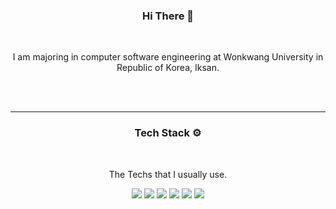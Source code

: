 
 
  <h3 align="center"> Hi There 👋 </h3>
  <br>
  <p align="center">I am majoring in computer software engineering at Wonkwang University in Republic of Korea, Iksan.</p>
  <br>
  <br>
  <hr>
  <h3 align="center"> Tech Stack ⚙️ </h3>
  <br>
  <p align="center">The Techs that I usually use.</p>
  <p align="center">
    <img src="https://img.shields.io/badge/Java-CC0000?style=flat-square&logo=Oracle&logoColor=white"> 
    <img src="https://img.shields.io/badge/SpringBoot-6DB33F?style=flat-square&logo=Spring&logoColor=white">
    <img src="https://img.shields.io/badge/MariaDB-003545?style=flat-square&logo=MariaDB&logoColor=white">
    <img src="https://img.shields.io/badge/JavaScript-F7DF1E?style=flat-square&logo=javascript&logoColor=white">
    <img src="https://img.shields.io/badge/React-61DAFB?style=flat-square&logo=react&logoColor=white">
    <img src="https://img.shields.io/badge/Bootstrap-7952B3?style=flat-square&logo=bootstrap&logoColor=white">
  </p>
